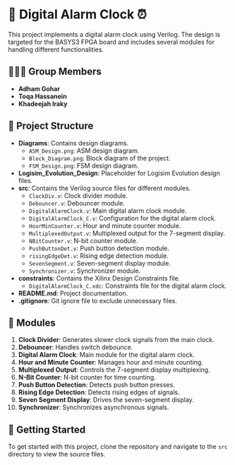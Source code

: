 # 🎯 **Digital Alarm Clock** ⏰

This project implements a digital alarm clock using Verilog. The design is targeted for the BASYS3 FPGA board and includes several modules for handling different functionalities.

## 🧑‍🤝‍🧑 **Group Members**

- **Adham Gohar**
- **Toqa Hassanein**
- **Khadeejah Iraky**

## 📁 **Project Structure**

- **Diagrams**: Contains design diagrams.
  - `ASM_Design.png`: ASM design diagram.
  - `Block_Diagram.png`: Block diagram of the project.
  - `FSM_Design.png`: FSM design diagram.
- **Logisim_Evolution_Design**: Placeholder for Logisim Evolution design files.
- **src**: Contains the Verilog source files for different modules.
  - `ClockDiv.v`: Clock divider module.
  - `Debouncer.v`: Debouncer module.
  - `DigitalAlarmClock.v`: Main digital alarm clock module.
  - `DigitalAlarmClock_C.v`: Configuration for the digital alarm clock.
  - `HourMinCounter.v`: Hour and minute counter module.
  - `MultiplexedOutput.v`: Multiplexed output for the 7-segment display.
  - `NBitCounter.v`: N-bit counter module.
  - `PushButtonDet.v`: Push button detection module.
  - `risingEdgeDet.v`: Rising edge detection module.
  - `SevenSegment.v`: Seven-segment display module.
  - `Synchronizer.v`: Synchronizer module.
- **constraints**: Contains the Xilinx Design Constraints file.
  - `DigitalAlarmClock_C.xdc`: Constraints file for the digital alarm clock.
- **README.md**: Project documentation.
- **.gitignore**: Git ignore file to exclude unnecessary files.

## 🔧 **Modules**

1. **Clock Divider**: Generates slower clock signals from the main clock.
2. **Debouncer**: Handles switch debounce.
3. **Digital Alarm Clock**: Main module for the digital alarm clock.
4. **Hour and Minute Counter**: Manages hour and minute counting.
5. **Multiplexed Output**: Controls the 7-segment display multiplexing.
6. **N-Bit Counter**: N-bit counter for time counting.
7. **Push Button Detection**: Detects push button presses.
8. **Rising Edge Detection**: Detects rising edges of signals.
9. **Seven Segment Display**: Drives the seven-segment display.
10. **Synchronizer**: Synchronizes asynchronous signals.

## 🚀 **Getting Started**

To get started with this project, clone the repository and navigate to the `src` directory to view the source files.

